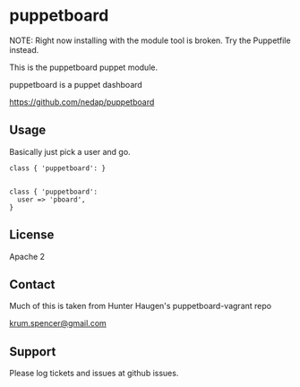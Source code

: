 puppetboard
===========

NOTE: Right now installing with the module tool is broken. Try the Puppetfile instead.

This is the puppetboard puppet module.

puppetboard is a puppet dashboard

https://github.com/nedap/puppetboard

Usage
-----

Basically just pick a user and go.


    class { 'puppetboard': }


    class { 'puppetboard': 
      user => 'pboard',
    }


License
-------

Apache 2


Contact
-------

Much of this is taken from Hunter Haugen's puppetboard-vagrant repo

krum.spencer@gmail.com


Support
-------

Please log tickets and issues at github issues.
